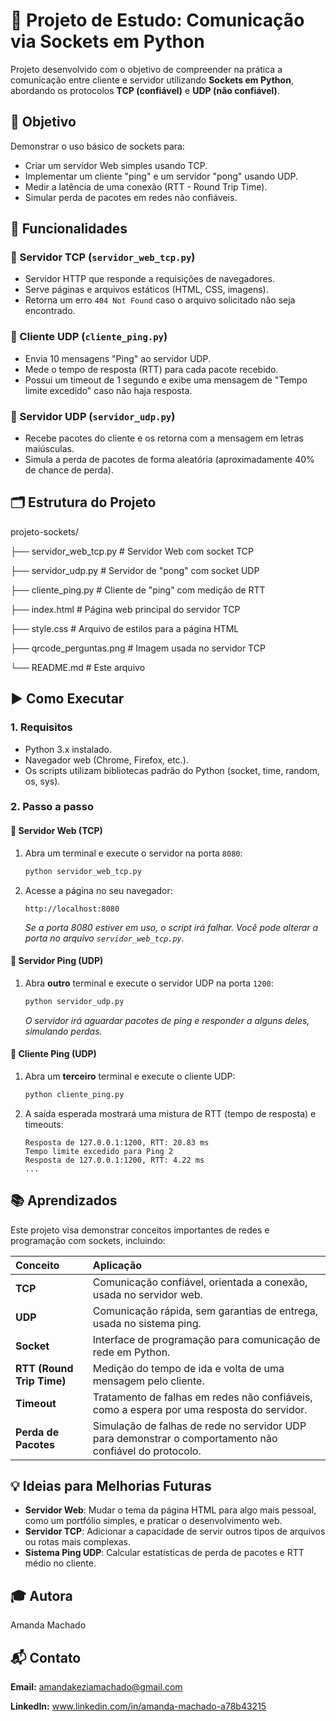 # 📖 Projeto de Estudo: Comunicação via Sockets em Python

Projeto desenvolvido com o objetivo de compreender na prática a comunicação entre cliente e servidor utilizando **Sockets em Python**, abordando os protocolos **TCP (confiável)** e **UDP (não confiável)**.

## 📌 Objetivo

Demonstrar o uso básico de sockets para:
* Criar um servidor Web simples usando TCP.
* Implementar um cliente "ping" e um servidor "pong" usando UDP.
* Medir a latência de uma conexão (RTT - Round Trip Time).
* Simular perda de pacotes em redes não confiáveis.

## 🧩 Funcionalidades

### 🔹 Servidor TCP (`servidor_web_tcp.py`)
* Servidor HTTP que responde a requisições de navegadores.
* Serve páginas e arquivos estáticos (HTML, CSS, imagens).
* Retorna um erro `404 Not Found` caso o arquivo solicitado não seja encontrado.

### 🔹 Cliente UDP (`cliente_ping.py`)
* Envia 10 mensagens "Ping" ao servidor UDP.
* Mede o tempo de resposta (RTT) para cada pacote recebido.
* Possui um timeout de 1 segundo e exibe uma mensagem de "Tempo limite excedido" caso não haja resposta.

### 🔹 Servidor UDP (`servidor_udp.py`)
* Recebe pacotes do cliente e os retorna com a mensagem em letras maiúsculas.
* Simula a perda de pacotes de forma aleatória (aproximadamente 40% de chance de perda).

## 🗂️ Estrutura do Projeto

projeto-sockets/

├── servidor_web_tcp.py         # Servidor Web com socket TCP

├── servidor_udp.py             # Servidor de "pong" com socket UDP

├── cliente_ping.py             # Cliente de "ping" com medição de RTT

├── index.html                  # Página web principal do servidor TCP

├── style.css                   # Arquivo de estilos para a página HTML

├── qrcode_perguntas.png        # Imagem usada no servidor TCP

└── README.md                   # Este arquivo


## ▶️ Como Executar

### 1. Requisitos
* Python 3.x instalado.
* Navegador web (Chrome, Firefox, etc.).
* Os scripts utilizam bibliotecas padrão do Python (socket, time, random, os, sys).

### 2. Passo a passo

#### 🔸 Servidor Web (TCP)
1.  Abra um terminal e execute o servidor na porta `8080`:
    ```bash
    python servidor_web_tcp.py
    ```
2.  Acesse a página no seu navegador:
    ```
    http://localhost:8080
    ```
    _Se a porta 8080 estiver em uso, o script irá falhar. Você pode alterar a porta no arquivo `servidor_web_tcp.py`._

#### 🔸 Servidor Ping (UDP)
1.  Abra **outro** terminal e execute o servidor UDP na porta `1200`:
    ```bash
    python servidor_udp.py
    ```
    _O servidor irá aguardar pacotes de ping e responder a alguns deles, simulando perdas._

#### 🔸 Cliente Ping (UDP)
1.  Abra um **terceiro** terminal e execute o cliente UDP:
    ```bash
    python cliente_ping.py
    ```
2.  A saída esperada mostrará uma mistura de RTT (tempo de resposta) e timeouts:
    ```
    Resposta de 127.0.0.1:1200, RTT: 20.83 ms
    Tempo limite excedido para Ping 2
    Resposta de 127.0.0.1:1200, RTT: 4.22 ms
    ...
    ```

## 📚 Aprendizados

Este projeto visa demonstrar conceitos importantes de redes e programação com sockets, incluindo:

| Conceito | Aplicação |
| :--- | :--- |
| **TCP** | Comunicação confiável, orientada a conexão, usada no servidor web. |
| **UDP** | Comunicação rápida, sem garantias de entrega, usada no sistema ping. |
| **Socket** | Interface de programação para comunicação de rede em Python. |
| **RTT (Round Trip Time)** | Medição do tempo de ida e volta de uma mensagem pelo cliente. |
| **Timeout** | Tratamento de falhas em redes não confiáveis, como a espera por uma resposta do servidor. |
| **Perda de Pacotes** | Simulação de falhas de rede no servidor UDP para demonstrar o comportamento não confiável do protocolo. |

## 💡 Ideias para Melhorias Futuras
* **Servidor Web**: Mudar o tema da página HTML para algo mais pessoal, como um portfólio simples, e praticar o desenvolvimento web.
* **Servidor TCP**: Adicionar a capacidade de servir outros tipos de arquivos ou rotas mais complexas.
* **Sistema Ping UDP**: Calcular estatísticas de perda de pacotes e RTT médio no cliente.

## 🎓 Autora
Amanda Machado

## 📬 Contato
**Email:**
amandakeziamachado@gmail.com

**LinkedIn:**
www.linkedin.com/in/amanda-machado-a78b43215